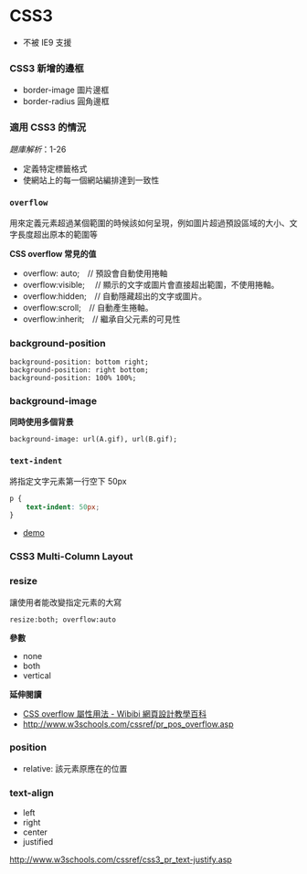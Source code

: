 # CSS3

* 不被 IE9 支援

### CSS3 新增的邊框

* border-image  圖片邊框
* border-radius 圓角邊框

### 適用 CSS3 的情況

*題庫解析*：1-26

* 定義特定標籤格式
* 使網站上的每一個網站編排達到一致性

### `overflow`

用來定義元素超過某個範圍的時候該如何呈現，例如圖片超過預設區域的大小、文字長度超出原本的範圍等

**CSS overflow 常見的值**

* overflow: auto;　// 預設會自動使用捲軸
* overflow:visible;　 // 顯示的文字或圖片會直接超出範圍，不使用捲軸。
* overflow:hidden;　// 自動隱藏超出的文字或圖片。
* overflow:scroll;　// 自動產生捲軸。
* overflow:inherit;　// 繼承自父元素的可見性


### background-position

```
background-position: bottom right;
background-position: right bottom;
background-position: 100% 100%;
```

### background-image

**同時使用多個背景**

```
background-image: url(A.gif), url(B.gif);
```

### `text-indent`

將指定文字元素第一行空下 50px

```css
p {
    text-indent: 50px;
}
```

* [demo](http://www.w3schools.com/cssref/tryit.asp?filename=trycss_text-indent)

### CSS3 Multi-Column Layout

### resize

讓使用者能改變指定元素的大寫

`resize:both; overflow:auto`

**參數**

* none
* both
* vertical

**延伸閱讀**

* [CSS overflow 屬性用法 - Wibibi 網頁設計教學百科](http://www.wibibi.com/info.php?tid=157)
* http://www.w3schools.com/cssref/pr_pos_overflow.asp

### position

* relative: 該元素原應在的位置

### text-align

* left
* right
* center
* justified

http://www.w3schools.com/cssref/css3_pr_text-justify.asp
